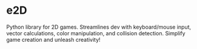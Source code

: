 # e2D
Python library for 2D games. Streamlines dev with keyboard/mouse input, vector calculations, color manipulation, and collision detection. Simplify game creation and unleash creativity!
